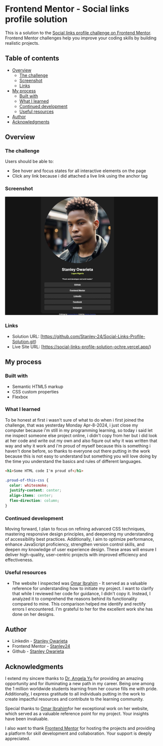 # Frontend Mentor - Social links profile solution

This is a solution to the [Social links profile challenge on Frontend Mentor](https://www.frontendmentor.io/challenges/social-links-profile-UG32l9m6dQ). Frontend Mentor challenges help you improve your coding skills by building realistic projects. 

## Table of contents

- [Overview](#overview)
  - [The challenge](#the-challenge)
  - [Screenshot](#screenshot)
  - [Links](#links)
- [My process](#my-process)
  - [Built with](#built-with)
  - [What I learned](#what-i-learned)
  - [Continued development](#continued-development)
  - [Useful resources](#useful-resources)
- [Author](#author)
- [Acknowledgments](#acknowledgments)

## Overview

### The challenge

Users should be able to:

- See hover and focus states for all interactive elements on the page
- Click any link because i did attached a live link using the anchor tag

### Screenshot

![](./Screenshot.jpeg)


### Links

- Solution URL: [https://github.com/Stanley-24/Social-Links-Profile-Solution.git)
- Live Site URL: [https://social-links-profile-solution-ochre.vercel.app/)

## My process

### Built with

- Semantic HTML5 markup
- CSS custom properties
- Flexbox

### What I learned

To be honest at first i wasn't sure of what to do when i first joined the challenge, that was yesterday Monday Apr-8-2024, i just close my computer because i'm still in my programming learning, so today i said let me inspect someone else project online, i didn't copy from her but i did look at her code and write out my own and also fiqure out why it was written that way and why it work and i'm proud of myself because this is something i haven't done before, so thanks to everyone out there putting in the work because this is not easy to understand but something you will love doing by the time you understand the basics and rules of different languages.

```html
<h1>Some HTML code I'm proud of</h1>
```
```css
.proud-of-this-css {
  color: whitesmoke;
  justify-content: center;
  align-items: center;
  flex-direction: column;
}
```


### Continued development

Moving forward, I plan to focus on refining advanced CSS techniques, mastering responsive design principles, and deepening my understanding of accessibility best practices. Additionally, I aim to optimize performance, enhance JavaScript proficiency, strengthen version control skills, and deepen my knowledge of user experience design. These areas will ensure I deliver high-quality, user-centric projects with improved efficiency and effectiveness.

### Useful resources

- The website I inspected was [Omar Ibrahim](https://omaribrahim2002.github.io/Social-Links-Profile/) - It served as a valuable reference for understanding how to initiate my project. I want to clarify that while I reviewed her code for guidance, I didn't copy it. Instead, I analyzed it to comprehend the reasons behind its functionality compared to mine. This comparison helped me identify and rectify errors I encountered. I'm grateful to her for the excellent work she has done on her designs.



## Author

- Linkedin - [Stanley Owarieta](https://www.linkedin.com/in/stanley-owarieta-9127042b7/)
- Frontend Mentor - [Stanley24](https://www.frontendmentor.io/profile/Stanley-24)
- Github - [Stanley Owarieta](https://github.com/Stanley-24)



## Acknowledgments

I extend my sincere thanks to [Dr, Angela Yu](https://www.linkedin.com/in/angela-yu1/) for providing an amazing opportunity and for illuminating a new path in my career. Being one among the 1 million worldwide students learning from her course fills me with pride. Additionally, I express gratitude to all individuals putting in the work to create impactful resources and contribute to the learning community.

Special thanks to [Omar Ibrahim](https://github.com/OmarIbrahim2002)for her exceptional work on her website, which served as a valuable reference point for my project. Your insights have been invaluable.

I also want to thank [Frontend Mentor](https://www.frontendmentor.io/home) for hosting the projects and providing a platform for skill development and collaboration. Your support is deeply appreciated.
